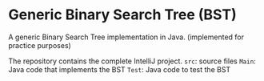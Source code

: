 # Generic Binary Search Tree (BST)

A generic Binary Search Tree implementation in Java. (implemented for practice purposes)

The repository contains the complete IntelliJ project.
`src`: source files
    `Main`: Java code that implements the BST
    `Test`: Java code to test the BST